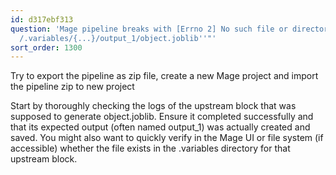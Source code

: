 ```yaml
---
id: d317ebf313
question: 'Mage pipeline breaks with [Errno 2] No such file or directory: ''/home/src/mage_data/{…}
  /.variables/{...}/output_1/object.joblib''"'
sort_order: 1300
---
```


Try to export the pipeline as zip file, create a new Mage project and import the pipeline zip to new project

Start by thoroughly checking the logs of the upstream block that was supposed to generate object.joblib. Ensure it completed successfully and that its expected output (often named output_1) was actually created and saved. You might also want to quickly verify in the Mage UI or file system (if accessible) whether the file exists in the .variables directory for that upstream block.

